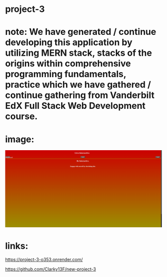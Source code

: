 # project-3

# note: We have generated / continue developing this application by utilizing MERN stack, stacks of the origins within comprehensive programming fundamentals, practice which we have gathered / continue gathering from Vanderbilt EdX Full Stack Web Development course.

# image: 
![alt text](image.png)

# links: 

https://project-3-o353.onrender.com/

https://github.com/Clarky13F/new-project-3
